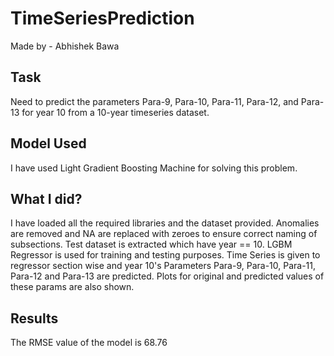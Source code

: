 # TimeSeriesPrediction
Made by - Abhishek Bawa

## Task
Need to predict the parameters Para-9, Para-10, Para-11, Para-12, and Para-13 for year 10 from a 10-year timeseries dataset.

## Model Used
I have used Light Gradient Boosting Machine for solving this problem.

## What I did?
I have loaded all the required libraries and the dataset provided. Anomalies are removed and NA are replaced with zeroes to ensure correct naming of subsections. Test dataset is extracted which have year == 10. LGBM Regressor is used for training and testing purposes. Time Series is given to regressor section wise and year 10's Parameters Para-9, Para-10, Para-11, Para-12 and Para-13 are predicted. Plots for original and predicted values of these params are also shown.

## Results
The RMSE value of the model is 68.76
